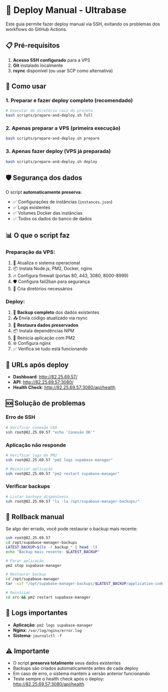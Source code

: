 # 🚀 Deploy Manual - Ultrabase

Este guia permite fazer deploy manual via SSH, evitando os problemas dos workflows do GitHub Actions.

## 📋 Pré-requisitos

1. **Acesso SSH configurado** para a VPS
2. **Git** instalado localmente
3. **rsync** disponível (ou usar SCP como alternativa)

## 🔧 Como usar

### 1. Preparar e fazer deploy completo (recomendado)

```bash
# Executar do diretório raiz do projeto
bash scripts/prepare-and-deploy.sh full
```

### 2. Apenas preparar a VPS (primeira execução)

```bash
bash scripts/prepare-and-deploy.sh prepare
```

### 3. Apenas fazer deploy (VPS já preparada)

```bash
bash scripts/prepare-and-deploy.sh deploy
```

## 🛡️ Segurança dos dados

O script **automaticamente preserva**:
- ✅ Configurações de instâncias (`instances.json`)
- ✅ Logs existentes
- ✅ Volumes Docker das instâncias
- ✅ Todos os dados do banco de dados

## 📊 O que o script faz

### Preparação da VPS:
1. 🔄 Atualiza o sistema operacional
2. 📦 Instala Node.js, PM2, Docker, nginx
3. 🔥 Configura firewall (portas 80, 443, 3080, 8000-8999)
4. 🛡️ Configura fail2ban para segurança
5. 📁 Cria diretórios necessários

### Deploy:
1. 💾 **Backup completo** dos dados existentes
2. 📤 Envia código atualizado via rsync
3. 🔄 **Restaura dados preservados**
4. 📦 Instala dependências NPM
5. 🚀 Reinicia aplicação com PM2
6. 🌐 Configura nginx
7. ✅ Verifica se tudo está funcionando

## 🎯 URLs após deploy

- **Dashboard**: http://82.25.69.57/
- **API**: http://82.25.69.57:3080/
- **Health Check**: http://82.25.69.57:3080/api/health

## 🆘 Solução de problemas

### Erro de SSH
```bash
# Verificar conexão SSH
ssh root@82.25.69.57 "echo 'Conexão OK'"
```

### Aplicação não responde
```bash
# Verificar logs do PM2
ssh root@82.25.69.57 "pm2 logs supabase-manager"

# Reiniciar aplicação
ssh root@82.25.69.57 "pm2 restart supabase-manager"
```

### Verificar backups
```bash
# Listar backups disponíveis
ssh root@82.25.69.57 "ls -la /opt/supabase-manager-backups/"
```

## 🔄 Rollback manual

Se algo der errado, você pode restaurar o backup mais recente:

```bash
ssh root@82.25.69.57
cd /opt/supabase-manager-backups
LATEST_BACKUP=$(ls -t backup_* | head -1)
echo "Backup mais recente: $LATEST_BACKUP"

# Parar aplicação
pm2 stop supabase-manager

# Restaurar backup
cd /opt/supabase-manager
tar -xzf "/opt/supabase-manager-backups/$LATEST_BACKUP/application-code.tar.gz" .

# Reiniciar
cd src && pm2 restart supabase-manager
```

## 📝 Logs importantes

- **Aplicação**: `pm2 logs supabase-manager`
- **Nginx**: `/var/log/nginx/error.log`
- **Sistema**: `journalctl -f`

## ⚠️ Importante

- O script **preserva totalmente** seus dados existentes
- Backups são criados automaticamente antes de cada deploy
- Em caso de erro, o sistema mantém a versão anterior funcionando
- Teste sempre o health check após o deploy: http://82.25.69.57:3080/api/health 